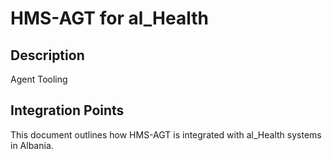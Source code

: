 # HMS-AGT for al_Health

## Description

Agent Tooling

## Integration Points

This document outlines how HMS-AGT is integrated with al_Health systems in Albania.
